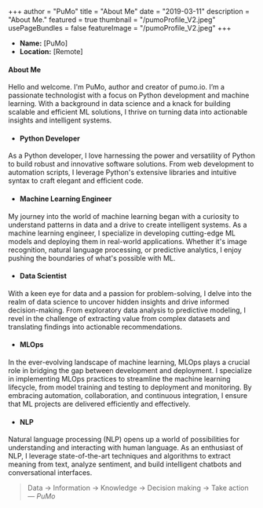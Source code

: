 +++
author = "PuMo"
title = "About Me"
date = "2019-03-11"
description = "About Me."
featured = true
thumbnail = "/pumoProfile_V2.jpeg"
usePageBundles = false
featureImage = "/pumoProfile_V2.jpeg"
+++

- **Name:** [PuMo]
- **Location:** [Remote]

#### About Me
Hello and welcome. I'm PuMo, author and creator of pumo.io.
I’m a passionate technologist with a focus on Python development and machine learning. With a background in data science and a knack for building scalable and efficient ML solutions, I thrive on turning data into actionable insights and intelligent systems.

- #### Python Developer
As a Python developer, I love harnessing the power and versatility of Python to build robust and innovative software solutions. From web development to automation scripts, I leverage Python's extensive libraries and intuitive syntax to craft elegant and efficient code.

- #### Machine Learning Engineer
My journey into the world of machine learning began with a curiosity to understand patterns in data and a drive to create intelligent systems. As a machine learning engineer, I specialize in developing cutting-edge ML models and deploying them in real-world applications. Whether it's image recognition, natural language processing, or predictive analytics, I enjoy pushing the boundaries of what's possible with ML.

- #### Data Scientist
With a keen eye for data and a passion for problem-solving, I delve into the realm of data science to uncover hidden insights and drive informed decision-making. From exploratory data analysis to predictive modeling, I revel in the challenge of extracting value from complex datasets and translating findings into actionable recommendations.

- #### MLOps
In the ever-evolving landscape of machine learning, MLOps plays a crucial role in bridging the gap between development and deployment. I specialize in implementing MLOps practices to streamline the machine learning lifecycle, from model training and testing to deployment and monitoring. By embracing automation, collaboration, and continuous integration, I ensure that ML projects are delivered efficiently and effectively.

- #### NLP
Natural language processing (NLP) opens up a world of possibilities for understanding and interacting with human language. As an enthusiast of NLP, I leverage state-of-the-art techniques and algorithms to extract meaning from text, analyze sentiment, and build intelligent chatbots and conversational interfaces.



> Data -> Information -> Knowledge -> Decision making -> Take action <br>
> — <cite>PuMo</cite>